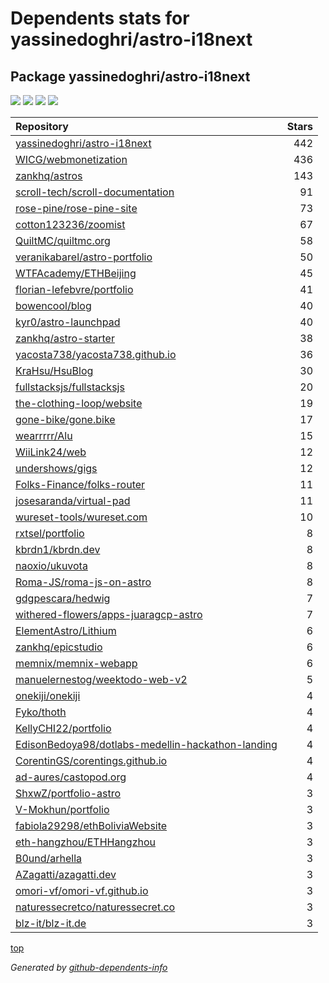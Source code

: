 # Dependents stats for yassinedoghri/astro-i18next

## Package yassinedoghri/astro-i18next

[![](https://img.shields.io/static/v1?label=Used%20by&message=49&color=informational&logo=slickpic)](https://github.com/yassinedoghri/astro-i18next/network/dependents)
[![](https://img.shields.io/static/v1?label=Used%20by%20(public)&message=49&color=informational&logo=slickpic)](https://github.com/yassinedoghri/astro-i18next/network/dependents)
[![](https://img.shields.io/static/v1?label=Used%20by%20(private)&message=-49&color=informational&logo=slickpic)](https://github.com/yassinedoghri/astro-i18next/network/dependents)
[![](https://img.shields.io/static/v1?label=Used%20by%20(stars)&message=540&color=informational&logo=slickpic)](https://github.com/yassinedoghri/astro-i18next/network/dependents)

| Repository                                                                                                                | Stars |
| :------------------------------------------------------------------------------------------------------------------------ | ----: |
| [yassinedoghri/astro-i18next](https://github.com/yassinedoghri/astro-i18next)                                             |   442 |
| [WICG/webmonetization](https://github.com/WICG/webmonetization)                                                           |   436 |
| [zankhq/astros](https://github.com/zankhq/astros)                                                                         |   143 |
| [scroll-tech/scroll-documentation](https://github.com/scroll-tech/scroll-documentation)                                   |    91 |
| [rose-pine/rose-pine-site](https://github.com/rose-pine/rose-pine-site)                                                   |    73 |
| [cotton123236/zoomist](https://github.com/cotton123236/zoomist)                                                           |    67 |
| [QuiltMC/quiltmc.org](https://github.com/QuiltMC/quiltmc.org)                                                             |    58 |
| [veranikabarel/astro-portfolio](https://github.com/veranikabarel/astro-portfolio)                                         |    50 |
| [WTFAcademy/ETHBeijing](https://github.com/WTFAcademy/ETHBeijing)                                                         |    45 |
| [florian-lefebvre/portfolio](https://github.com/florian-lefebvre/portfolio)                                               |    41 |
| [bowencool/blog](https://github.com/bowencool/blog)                                                                       |    40 |
| [kyr0/astro-launchpad](https://github.com/kyr0/astro-launchpad)                                                           |    40 |
| [zankhq/astro-starter](https://github.com/zankhq/astro-starter)                                                           |    38 |
| [yacosta738/yacosta738.github.io](https://github.com/yacosta738/yacosta738.github.io)                                     |    36 |
| [KraHsu/HsuBlog](https://github.com/KraHsu/HsuBlog)                                                                       |    30 |
| [fullstacksjs/fullstacksjs](https://github.com/fullstacksjs/fullstacksjs)                                                 |    20 |
| [the-clothing-loop/website](https://github.com/the-clothing-loop/website)                                                 |    19 |
| [gone-bike/gone.bike](https://github.com/gone-bike/gone.bike)                                                             |    17 |
| [wearrrrr/Alu](https://github.com/wearrrrr/Alu)                                                                           |    15 |
| [WiiLink24/web](https://github.com/WiiLink24/web)                                                                         |    12 |
| [undershows/gigs](https://github.com/undershows/gigs)                                                                     |    12 |
| [Folks-Finance/folks-router](https://github.com/Folks-Finance/folks-router)                                               |    11 |
| [josesaranda/virtual-pad](https://github.com/josesaranda/virtual-pad)                                                     |    11 |
| [wureset-tools/wureset.com](https://github.com/wureset-tools/wureset.com)                                                 |    10 |
| [rxtsel/portfolio](https://github.com/rxtsel/portfolio)                                                                   |     8 |
| [kbrdn1/kbrdn.dev](https://github.com/kbrdn1/kbrdn.dev)                                                                   |     8 |
| [naoxio/ukuvota](https://github.com/naoxio/ukuvota)                                                                       |     8 |
| [Roma-JS/roma-js-on-astro](https://github.com/Roma-JS/roma-js-on-astro)                                                   |     8 |
| [gdgpescara/hedwig](https://github.com/gdgpescara/hedwig)                                                                 |     7 |
| [withered-flowers/apps-juaragcp-astro](https://github.com/withered-flowers/apps-juaragcp-astro)                           |     7 |
| [ElementAstro/Lithium](https://github.com/ElementAstro/Lithium)                                                           |     6 |
| [zankhq/epicstudio](https://github.com/zankhq/epicstudio)                                                                 |     6 |
| [memnix/memnix-webapp](https://github.com/memnix/memnix-webapp)                                                           |     6 |
| [manuelernestog/weektodo-web-v2](https://github.com/manuelernestog/weektodo-web-v2)                                       |     5 |
| [onekiji/onekiji](https://github.com/onekiji/onekiji)                                                                     |     4 |
| [Fyko/thoth](https://github.com/Fyko/thoth)                                                                               |     4 |
| [KellyCHI22/portfolio](https://github.com/KellyCHI22/portfolio)                                                           |     4 |
| [EdisonBedoya98/dotlabs-medellin-hackathon-landing](https://github.com/EdisonBedoya98/dotlabs-medellin-hackathon-landing) |     4 |
| [CorentinGS/corentings.github.io](https://github.com/CorentinGS/corentings.github.io)                                     |     4 |
| [ad-aures/castopod.org](https://github.com/ad-aures/castopod.org)                                                         |     4 |
| [ShxwZ/portfolio-astro](https://github.com/ShxwZ/portfolio-astro)                                                         |     3 |
| [V-Mokhun/portfolio](https://github.com/V-Mokhun/portfolio)                                                               |     3 |
| [fabiola29298/ethBoliviaWebsite](https://github.com/fabiola29298/ethBoliviaWebsite)                                       |     3 |
| [eth-hangzhou/ETHHangzhou](https://github.com/eth-hangzhou/ETHHangzhou)                                                   |     3 |
| [B0und/arhella](https://github.com/B0und/arhella)                                                                         |     3 |
| [AZagatti/azagatti.dev](https://github.com/AZagatti/azagatti.dev)                                                         |     3 |
| [omori-vf/omori-vf.github.io](https://github.com/omori-vf/omori-vf.github.io)                                             |     3 |
| [naturessecretco/naturessecret.co](https://github.com/naturessecretco/naturessecret.co)                                   |     3 |
| [blz-it/blz-it.de](https://github.com/blz-it/blz-it.de)                                                                   |     3 |

[top](#main)

_Generated by [github-dependents-info](https://github.com/nvuillam/github-dependents-info)_